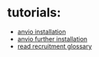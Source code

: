 # tutorials:

- [anvio installation](installation.md)
- [anvio further installation](further_installation.md)
- [read recruitment glossary](read_recruitment_glossary.md)
